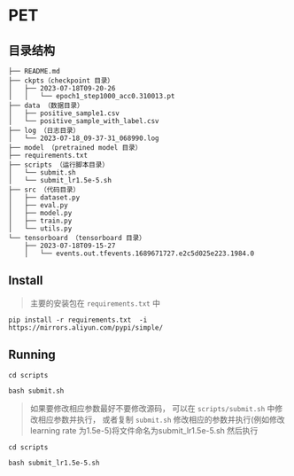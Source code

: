 # PET

## 目录结构
```angular2html
├── README.md
├── ckpts（checkpoint 目录）
│   ├── 2023-07-18T09-20-26
│   │   └── epoch1_step1000_acc0.310013.pt
├── data （数据目录）
│   ├── positive_sample1.csv
│   └── positive_sample_with_label.csv
├── log （日志目录）
│   └── 2023-07-18_09-37-31_068990.log
├── model （pretrained model 目录）
├── requirements.txt 
├── scripts （运行脚本目录）
│   └── submit.sh
│   └── submit_lr1.5e-5.sh
├── src （代码目录）
│   ├── dataset.py
│   ├── eval.py
│   ├── model.py
│   ├── train.py
│   └── utils.py
└── tensorboard （tensorboard 目录）
    ├── 2023-07-18T09-15-27
    │   └── events.out.tfevents.1689671727.e2c5d025e223.1984.0
```

## Install
> 主要的安装包在 `requirements.txt`  中

```shell
pip install -r requirements.txt  -i https://mirrors.aliyun.com/pypi/simple/
```

## Running
```shell
cd scripts

bash submit.sh
```

> 如果要修改相应参数最好不要修改源码，
> 可以在 `scripts/submit.sh` 中修改相应参数并执行，
> 或者复制 `submit.sh` 修改相应的参数并执行(例如修改learning rate 为1.5e-5)将文件命名为submit_lr1.5e-5.sh 然后执行
```shell
cd scripts

bash submit_lr1.5e-5.sh
```

